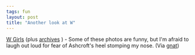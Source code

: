 ```yaml
---
tags: fun
layout: post
title: "Another look at W"
---
```




<a href="http://www.georgewgirls.com/">W Girls</a> (plus <a href="http://www.lenaadams.com/images/wgirls/">archives</a> ) - Some of these photos are funny, but I'm afraid to laugh out loud for fear of Ashcroft's heel stomping my nose. (Via <a href="http://use.perl.org/~gnat/journal/8273">gnat</a>)



